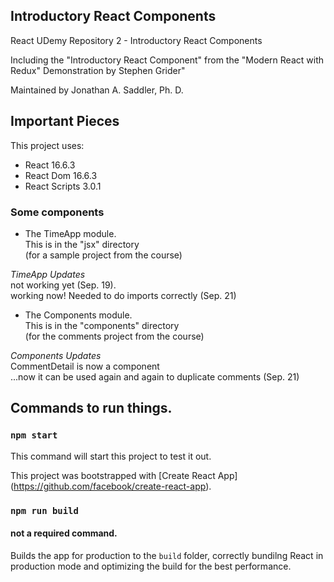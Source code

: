 ## Introductory React Components
React UDemy Repository 2 - Introductory React Components

Including the "Introductory React Component" from the "Modern React with Redux"  Demonstration by Stephen Grider"

Maintained by Jonathan A. Saddler, Ph. D. 

## Important Pieces

This project uses:
- React 16.6.3 
- React Dom 16.6.3
- React Scripts 3.0.1

### Some components
- The TimeApp module. 
<br>This is in the "jsx" directory
<br>(for a sample project from the course)

*TimeApp Updates*
<br>not working yet (Sep. 19).
<br>working now! Needed to do imports correctly (Sep. 21)

- The Components module.
<br>This is in the "components" directory
<br>(for the comments project from the course)

*Components Updates*
<br>CommentDetail is now a component
<br>...now it can be used again and again to duplicate comments (Sep. 21)

## Commands to run things. 

### `npm start`

This command will start this project to test it out. 

This project was bootstrapped with [Create React App] 
(https://github.com/facebook/create-react-app). 

### `npm run build`

#### not a required command. 

Builds the app for production to the `build` folder, correctly bundilng React in production mode and optimizing the build for the best performance.

